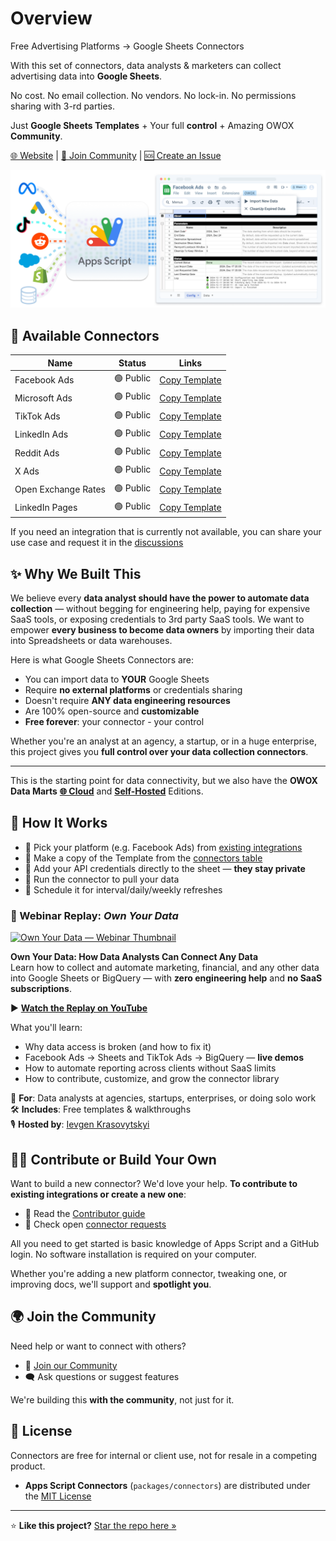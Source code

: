 # Overview

Free Advertising Platforms -> Google Sheets Connectors

With this set of connectors, data analysts & marketers can collect advertising data into **Google Sheets**.

No cost. No email collection. No vendors. No lock-in. No permissions sharing with 3-rd parties.

Just **Google Sheets Templates** + Your full **control** + Amazing OWOX **Community**.

[🌐 Website](https://www.owox.com?utm_source=github&utm_medium=referral&utm_campaign=readme) | [💬 Join Community](https://github.com/OWOX/owox-data-marts/discussions) | [🆘 Create an Issue](https://github.com/OWOX/owox-data-marts/issues)

![JavaScript Open-Source Connectors](./res/main-cover.png)

## 🔌 Available Connectors

| Name                | Status     | Links                                                                                               |
| ------------------- | ---------- | --------------------------------------------------------------------------------------------------- |
| Facebook Ads        | 🟢 Public  | [Copy Template](https://drive.google.com/drive/u/0/folders/1_x556pta5lKtKbTltIrPEDkNqAn78jM4)       |
| Microsoft Ads       | 🟢 Public  | [Copy Template](https://drive.google.com/drive/folders/1AmLYbXj72CpDeamfCecvIXJgvKwIpoOS)           |
| TikTok Ads          | 🟢 Public  | [Copy Template](https://drive.google.com/drive/folders/1zYBdx4Lm496mrCmwSNG3t82weWZRJb0o)           |
| LinkedIn Ads        | 🟢 Public  | [Copy Template](https://drive.google.com/drive/folders/1anKRhqJpSWEoeDZvJtrNLgfsGfgSBtIm)           |
| Reddit Ads          | 🟢 Public  | [Copy Template](https://drive.google.com/drive/folders/1Bnd-GN2u3BPzI1RqZpG03aeov9kcaXNx)           |
| X Ads               | 🟢 Public  | [Copy Template](https://drive.google.com/drive/folders/16PMllaU704wrjHH45MlOBjQWZdxNhxZN)           |
| Open Exchange Rates | 🟢 Public  | [Copy Template](https://drive.google.com/drive/u/0/folders/1akutchS-Txr5PwToMzHrikTXd_GTs-84)       |
| LinkedIn Pages      | 🟢 Public  | [Copy Template](https://drive.google.com/drive/folders/1anKRhqJpSWEoeDZvJtrNLgfsGfgSBtIm)           |

If you need an integration that is currently not available, you can share your use case and request it in the [discussions](https://github.com/OWOX/owox-data-marts/discussions)

## ✨ Why We Built This

We believe every **data analyst should have the power to automate data collection** — without begging for engineering help, paying for expensive SaaS tools, or exposing credentials to 3rd party SaaS tools.
We want to empower **every business to become data owners** by importing their data into Spreadsheets or data warehouses.

Here is what Google Sheets Connectors are:

- You can import data to **YOUR** Google Sheets
- Require **no external platforms** or credentials sharing
- Doesn't require **ANY data engineering resources**
- Are 100% open-source and **customizable**
- **Free forever**: your connector - your control

Whether you're an analyst at an agency, a startup, or in a huge enterprise, this project gives you **full control over your data collection connectors**.

---

This is the starting point for data connectivity, but we also have the **OWOX Data Marts** **[🌐 Cloud](https://app.owox.com?utm_source=github&utm_medium=referral&utm_campaign=appscriptreadme)** and **[Self-Hosted](/docs/editions/all-editions.md)** Editions.

## 🧰 How It Works

- 🎯 Pick your platform (e.g. Facebook Ads) from [existing integrations](#-available-connectors)
- 🧾 Make a copy of the Template from the [connectors table](#-available-connectors)
- 🔐 Add your API credentials directly to the sheet — **they stay private**
- 🚀 Run the connector to pull your data
- 📅 Schedule it for interval/daily/weekly refreshes

### 🎥 Webinar Replay: _Own Your Data_

[![Own Your Data — Webinar Thumbnail](https://img.youtube.com/vi/nQYfHX-IjY8/maxresdefault.jpg)](https://www.youtube.com/live/nQYfHX-IjY8?t=66s)

**Own Your Data: How Data Analysts Can Connect Any Data**  
Learn how to collect and automate marketing, financial, and any other data into Google Sheets or BigQuery — with **zero engineering help** and **no SaaS subscriptions**.

▶️ [**Watch the Replay on YouTube**](https://www.youtube.com/live/nQYfHX-IjY8?t=66s)

What you'll learn:

- Why data access is broken (and how to fix it)
- Facebook Ads → Sheets and TikTok Ads → BigQuery — **live demos**
- How to automate reporting across clients without SaaS limits
- How to contribute, customize, and grow the connector library

🎯 **For**: Data analysts at agencies, startups, enterprises, or doing solo work  
🛠️ **Includes**: Free templates & walkthroughs  
🎙️ **Hosted by**: [Ievgen Krasovytskyi](https://www.linkedin.com/in/ievgenkrasovytskyi/)

## 🧑‍💻 Contribute or Build Your Own

Want to build a new connector? We'd love your help.
**To contribute to existing integrations or create a new one**:

- 📘 Read the [Contributor guide](../../packages/connectors/CONTRIBUTING.md)
- 📌 Check open [connector requests](https://github.com/OWOX/owox-data-marts/issues)

All you need to get started is basic knowledge of Apps Script and a GitHub login.
No software installation is required on your computer.

Whether you're adding a new platform connector, tweaking one, or improving docs, we'll support and **spotlight you**.

## 🌍 Join the Community

Need help or want to connect with others?

- 💬 [Join our Community](https://github.com/OWOX/owox-data-marts/discussions)
- 🗨️ Ask questions or suggest features

We're building this **with the community**, not just for it.

## 📌 License

Connectors are free for internal or client use, not for resale in a competing product.

- **Apps Script Connectors** (`packages/connectors`) are distributed under the [MIT License](../../licenses/MIT.md)

---

⭐ **Like this project?** [Star the repo here »](https://github.com/OWOX/owox-data-marts)
